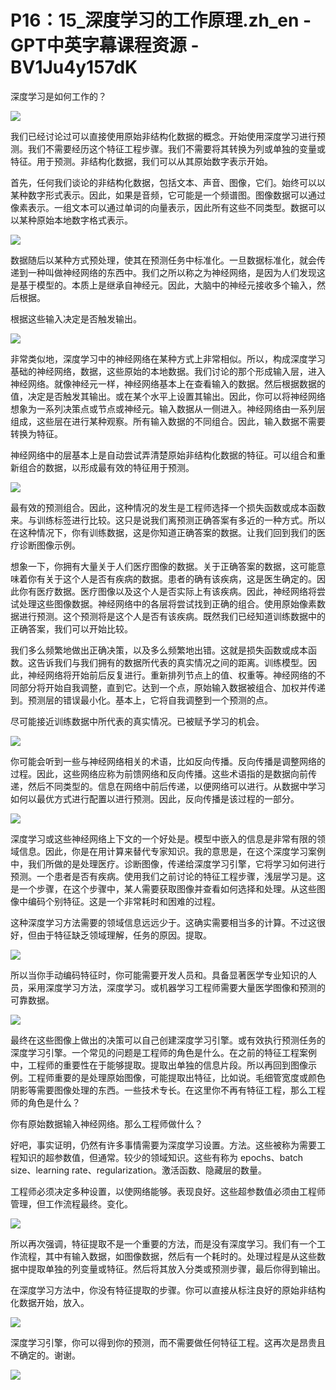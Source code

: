 # P16：15_深度学习的工作原理.zh_en - GPT中英字幕课程资源 - BV1Ju4y157dK

深度学习是如何工作的？



![](img/ec4748e43c5bba94cec13768f4df0f25_1.png)

我们已经讨论过可以直接使用原始非结构化数据的概念。开始使用深度学习进行预测。我们不需要经历这个特征工程步骤。我们不需要将其转换为列或单独的变量或特征。用于预测。非结构化数据，我们可以从其原始数字表示开始。

首先，任何我们谈论的非结构化数据，包括文本、声音、图像，它们。始终可以以某种数字形式表示。因此，如果是音频，它可能是一个频谱图。图像数据可以通过像素表示。一组文本可以通过单词的向量表示，因此所有这些不同类型。数据可以以某种原始本地数字格式表示。



![](img/ec4748e43c5bba94cec13768f4df0f25_3.png)

数据随后以某种方式预处理，使其在预测任务中标准化。一旦数据标准化，就会传递到一种叫做神经网络的东西中。我们之所以称之为神经网络，是因为人们发现这是基于模型的。本质上是继承自神经元。因此，大脑中的神经元接收多个输入，然后根据。

根据这些输入决定是否触发输出。

![](img/ec4748e43c5bba94cec13768f4df0f25_5.png)

非常类似地，深度学习中的神经网络在某种方式上非常相似。所以，构成深度学习基础的神经网络，数据，这些原始的本地数据。我们讨论的那个形成输入层，进入神经网络。就像神经元一样，神经网络基本上在查看输入的数据。然后根据数据的值，决定是否触发其输出。或在某个水平上设置其输出。因此，你可以将神经网络想象为一系列决策点或节点或神经元。输入数据从一侧进入。神经网络由一系列层组成，这些层在进行某种观察。所有输入数据的不同组合。因此，输入数据不需要转换为特征。

神经网络中的层基本上是自动尝试弄清楚原始非结构化数据的特征。可以组合和重新组合的数据，以形成最有效的特征用于预测。

![](img/ec4748e43c5bba94cec13768f4df0f25_7.png)

最有效的预测组合。因此，这种情况的发生是工程师选择一个损失函数或成本函数来。与训练标签进行比较。这只是说我们离预测正确答案有多近的一种方式。所以在这种情况下，你有训练数据，这是你知道正确答案的数据。让我们回到我们的医疗诊断图像示例。

想象一下，你拥有大量关于人们医疗图像的数据。关于正确答案的数据，这可能意味着你有关于这个人是否有疾病的数据。患者的确有该疾病，这是医生确定的。因此你有医疗数据。医疗图像以及这个人是否实际上有该疾病。因此，神经网络将尝试处理这些图像数据。神经网络中的各层将尝试找到正确的组合。使用原始像素数据进行预测。这个预测将是这个人是否有该疾病。既然我们已经知道训练数据中的正确答案，我们可以开始比较。

我们多么频繁地做出正确决策，以及多么频繁地出错。这就是损失函数或成本函数。这告诉我们与我们拥有的数据所代表的真实情况之间的距离。训练模型。因此，神经网络将开始前后反复进行。重新排列节点上的值、权重等。神经网络的不同部分将开始自我调整，直到它。达到一个点，原始输入数据被组合、加权并传递到。预测层的错误最小化。基本上，它将自我调整到一个预测的点。

尽可能接近训练数据中所代表的真实情况。已被赋予学习的机会。

![](img/ec4748e43c5bba94cec13768f4df0f25_9.png)

你可能会听到一些与神经网络相关的术语，比如反向传播。反向传播是调整网络的过程。因此，这些网络应称为前馈网络和反向传播。这些术语指的是数据向前传递，然后不同类型的。信息在网络中前后传递，以便网络可以进行。从数据中学习如何以最优方式进行配置以进行预测。因此，反向传播是该过程的一部分。

![](img/ec4748e43c5bba94cec13768f4df0f25_11.png)

深度学习或这些神经网络上下文的一个好处是。模型中嵌入的信息是非常有限的领域信息。因此，你是在用计算来替代专家知识。我的意思是，在这个深度学习案例中，我们所做的是处理医疗。诊断图像，传递给深度学习引擎，它将学习如何进行预测。一个患者是否有疾病。使用我们之前讨论的特征工程步骤，浅层学习是。这是一个步骤，在这个步骤中，某人需要获取图像并查看如何选择和处理。从这些图像中编码个别特征。这是一个非常耗时和困难的过程。

这种深度学习方法需要的领域信息远远少于。这确实需要相当多的计算。不过这很好，但由于特征缺乏领域理解，任务的原因。提取。

![](img/ec4748e43c5bba94cec13768f4df0f25_13.png)

所以当你手动编码特征时，你可能需要开发人员和。具备显著医学专业知识的人员，采用深度学习方法，深度学习。或机器学习工程师需要大量医学图像和预测的可靠数据。

![](img/ec4748e43c5bba94cec13768f4df0f25_15.png)

最终在这些图像上做出的决策可以自己创建深度学习引擎。或有效执行预测任务的深度学习引擎。一个常见的问题是工程师的角色是什么。在之前的特征工程案例中，工程师的重要性在于能够提取。提取出单独的信息片段。所以再回到图像示例。工程师重要的是处理原始图像，可能提取出特征，比如说。毛细管宽度或颜色阴影等需要图像处理的东西。一些技术专长。在这里你不再有特征工程，那么工程师的角色是什么？

你有原始数据输入神经网络。那么工程师做什么？

好吧，事实证明，仍然有许多事情需要为深度学习设置。方法。这些被称为需要工程知识的超参数值，但通常。较少的领域知识。这些有称为 epochs、batch size、learning rate、regularization。激活函数、隐藏层的数量。

工程师必须决定多种设置，以使网络能够。表现良好。这些超参数值必须由工程师管理，但工作流程最终。变化。

![](img/ec4748e43c5bba94cec13768f4df0f25_17.png)

所以再次强调，特征提取不是一个重要的方法，而是没有深度学习。我们有一个工作流程，其中有输入数据，如图像数据，然后有一个耗时的。处理过程是从这些数据中提取单独的列变量或特征。然后将其放入分类或预测步骤，最后你得到输出。

在深度学习方法中，你没有特征提取的步骤。你可以直接从标注良好的原始非结构化数据开始，放入。

![](img/ec4748e43c5bba94cec13768f4df0f25_19.png)

深度学习引擎，你可以得到你的预测，而不需要做任何特征工程。这再次是昂贵且不确定的。谢谢。

![](img/ec4748e43c5bba94cec13768f4df0f25_21.png)
